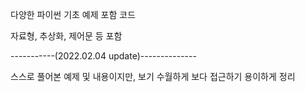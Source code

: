 다양한 파이썬 기초 예제 포함 코드

자료형, 추상화, 제어문 등 포함

-----------(2022.02.04 update)--------------

스스로 풀어본 예제 및 내용이지만, 보기 수월하게
보다 접근하기 용이하게 정리
